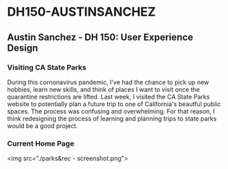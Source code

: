 # DH150-AUSTINSANCHEZ
## Austin Sanchez - DH 150: User Experience Design

### Visiting CA State Parks

During this cornonavirus pandemic, I've had the chance to pick up new hobbies, learn new skills, and think of places I want to visit once the quarantine restrictions are lifted. Last week, I visited the CA State Parks website to potentially plan a future trip to one of California's beautful public spaces. The process was confusing and overwhelming. For that reason, I think redesigning the process of learning and planning trips to state parks would be a good project.

### Current Home Page
<img src=”./parks&rec - screenshot.png">
